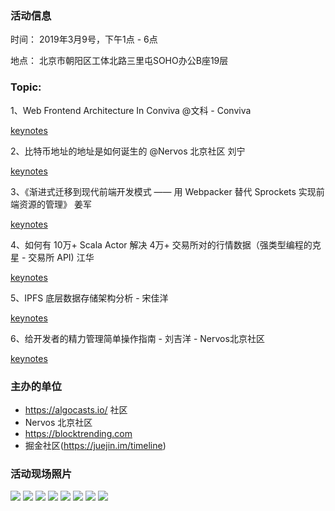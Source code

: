 ### 活动信息

时间： 2019年3月9号，下午1点 - 6点

地点： 北京市朝阳区工体北路三里屯SOHO办公B座19层

### Topic:

1、Web Frontend Architecture In Conviva   @文科 - Conviva

 [keynotes](https://ruby-china.org/topics/38181/edit)

2、比特币地址的地址是如何诞生的  @Nervos 北京社区 刘宁

[keynotes](https://ruby-china.org/topics/38181/edit)

3、《渐进式迁移到现代前端开发模式 —— 用 Webpacker 替代 Sprockets 实现前端资源的管理》 姜军

[keynotes](https://ruby-china.org/topics/38214)

4、如何有 10万+ Scala Actor 解决 4万+ 交易所对的行情数据（强类型编程的克星 - 交易所 API)  江华

 [keynotes](https://ruby-china.org/topics/38181/edit)

5、IPFS 底层数据存储架构分析  - 宋佳洋

[keynotes](https://ruby-china.org/topics/38181/edit)

6、给开发者的精力管理简单操作指南 - 刘吉洋 - Nervos北京社区

 [keynotes](https://ruby-china.org/topics/38181/edit)

### 主办的单位

*  https://algocasts.io/ 社区
* Nervos 北京社区
* https://blocktrending.com
* 掘金社区(https://juejin.im/timeline)

### 活动现场照片

![](http://ww1.sinaimg.cn/large/759b91a5ly1g0yyd6ta5jj23402c0hdw.jpg)
![](http://ww1.sinaimg.cn/large/759b91a5ly1g0yydifkc7j23402c0e84.jpg)
![](http://ww1.sinaimg.cn/large/759b91a5ly1g0yydpuyyfj21hc0u07ia.jpg)
![](http://ww1.sinaimg.cn/large/759b91a5ly1g0yydywed9j23402c0b2c.jpg)
![](http://ww1.sinaimg.cn/large/759b91a5ly1g0yye7aef7j23402c0u0z.jpg)
![](http://ww1.sinaimg.cn/large/759b91a5ly1g0yyeg6kdkj23402c0x6r.jpg)
![](http://ww1.sinaimg.cn/large/759b91a5ly1g0yyemra79j21hc0ps481.jpg)
![](http://ww1.sinaimg.cn/large/759b91a5ly1g0yyevbxihj23402c0npg.jpg)